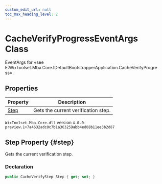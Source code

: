 ```yaml
---
custom_edit_url: null
toc_max_heading_level: 2
---
```

# CacheVerifyProgressEventArgs Class
EventArgs for «see E:WixToolset.Mba.Core.IDefaultBootstrapperApplication.CacheVerifyProgress» .
## Properties
| Property | Description |
| ------ | ----------- |
| [Step](#step) | Gets the current verification step. |
`WixToolset.Mba.Core.dll` version `4.0.0-preview.1+7a4632adc0c7b1a363259abb4ed08b11ee3b2d87`
## Step Property {#step}
Gets the current verification step.
### Declaration
```cs
public CacheVerifyStep Step { get; set; } 
```
